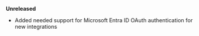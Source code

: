 **Unreleased**

* Added needed support for Microsoft Entra ID OAuth authentication for new integrations
